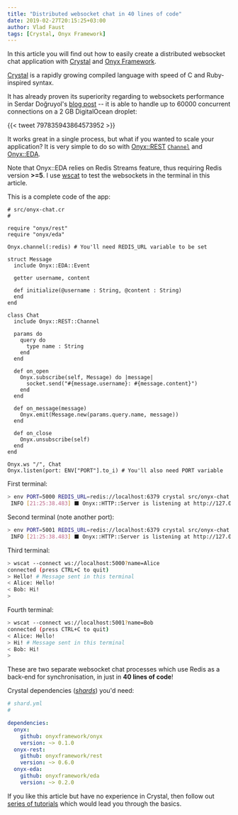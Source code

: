 ```yaml
---
title: "Distributed websocket chat in 40 lines of code"
date: 2019-02-27T20:15:25+03:00
author: Vlad Faust
tags: [Crystal, Onyx Framework]
---
```


In this article you will find out how to easily create a distributed websocket chat application with [Crystal](https://crystal-lang.org) and [Onyx Framework](https://onyxframework.org).

<!--more-->

[Crystal](https://crystal-lang.org) is a rapidly growing compiled language with speed of C and Ruby-inspired syntax.

It has already proven its superiority regarding to websockets performance in Serdar Doğruyol's [blog post](http://serdardogruyol.com/benchmarking-and-scaling-websockets-handling-60000-concurrent-connections-with-kemal) -- it is able to handle up to 60000 concurrent connections on a 2 GB DigitalOcean droplet:

<div class="twitter-widget-wrapper">
{{< tweet 797835943864573952 >}}
</div>

It works great in a single process, but what if you wanted to scale your application? It is very simple to do so with [Onyx::REST](https://github.com/onyxframework/rest) [`Channel`](https://api.onyxframework.org/rest/Onyx/REST/Channel.html) and [Onyx::EDA](https://github.com/onyxframework/eda).

Note that Onyx::EDA relies on Redis Streams feature, thus requiring Redis version **>=5**. I use [wscat](https://www.npmjs.com/package/wscat) to test the websockets in the terminal in this article.

This is a complete code of the app:

```crystal
# src/onyx-chat.cr
#

require "onyx/rest"
require "onyx/eda"

Onyx.channel(:redis) # You'll need REDIS_URL variable to be set

struct Message
  include Onyx::EDA::Event

  getter username, content

  def initialize(@username : String, @content : String)
  end
end

class Chat
  include Onyx::REST::Channel

  params do
    query do
      type name : String
    end
  end

  def on_open
    Onyx.subscribe(self, Message) do |message|
      socket.send("#{message.username}: #{message.content}")
    end
  end

  def on_message(message)
    Onyx.emit(Message.new(params.query.name, message))
  end

  def on_close
    Onyx.unsubscribe(self)
  end
end

Onyx.ws "/", Chat
Onyx.listen(port: ENV["PORT"].to_i) # You'll also need PORT variable
```

First terminal:

```sh
> env PORT=5000 REDIS_URL=redis://localhost:6379 crystal src/onyx-chat.cr
 INFO [21:25:38.483] ⬛ Onyx::HTTP::Server is listening at http://127.0.0.1:5000
```

Second terminal (note another port):

```sh
> env PORT=5001 REDIS_URL=redis://localhost:6379 crystal src/onyx-chat.cr
 INFO [21:25:38.483] ⬛ Onyx::HTTP::Server is listening at http://127.0.0.1:5001
```

Third terminal:

```sh
> wscat --connect ws://localhost:5000?name=Alice
connected (press CTRL+C to quit)
> Hello! # Message sent in this terminal
< Alice: Hello!
< Bob: Hi!
>
```

Fourth terminal:

```sh
> wscat --connect ws://localhost:5001?name=Bob
connected (press CTRL+C to quit)
< Alice: Hello!
> Hi! # Message sent in this terminal
< Bob: Hi!
>
```

These are two separate websocket chat processes which use Redis as a back-end for synchronisation, in just in **40 lines of code**!

Crystal dependencies ([*shards*](https://github.com/crystal-lang/shards)) you'd need:

```yaml
# shard.yml
#

dependencies:
  onyx:
    github: onyxframework/onyx
    version: ~> 0.1.0
  onyx-rest:
    github: onyxframework/rest
    version: ~> 0.6.0
  onyx-eda:
    github: onyxframework/eda
    version: ~> 0.2.0
```

If you like this article but have no experience in Crystal, then follow out [series of tutorials](/posts/creating-json-apis-with-onyx-part-1/) which would lead you through the basics.
